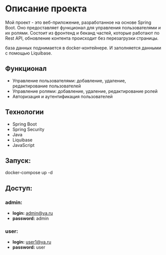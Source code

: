 # Описание проекта

Мой проект - это веб-приложение, разработанное на основе Spring Boot. Оно предоставляет функционал для управления пользователями и их ролями.
Состоит из фронтенд и беканд частей, которые работают по Rest API, обновление контента происходит без перезагрузки страницы.

база данных поднимается в docker-контейнере. И заполняется данными с помощью Liquibase.

## Функционал

* Управление пользователями: добавление, удаление, редактирование пользователей
* Управление ролями: добавление, удаление, редактирование ролей
* Авторизация и аутентификация пользователей

## Технологии

* Spring Boot
* Spring Security
* Java
* Liquibase
* JavaScript


## Запуск:
docker-compose up -d

## Доступ:
### admin:
* **login:** admin@ya.ru
* **password:** admin

### user:
* **login:** user1@ya.ru
* **password:** user

